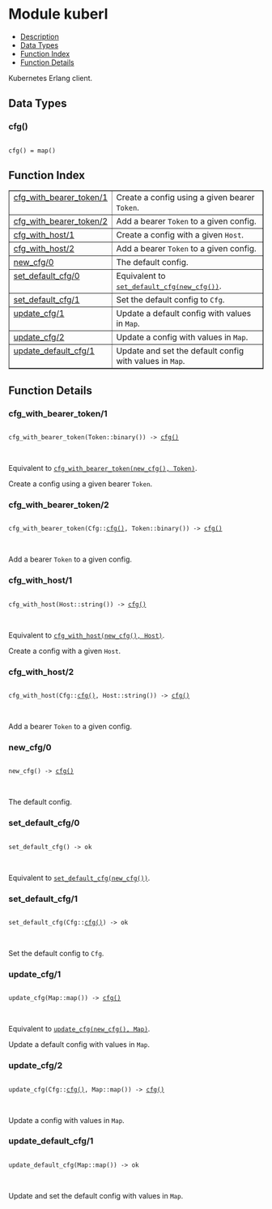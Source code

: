 

# Module kuberl #
* [Description](#description)
* [Data Types](#types)
* [Function Index](#index)
* [Function Details](#functions)

Kubernetes Erlang client.

<a name="types"></a>

## Data Types ##




### <a name="type-cfg">cfg()</a> ###


<pre><code>
cfg() = map()
</code></pre>

<a name="index"></a>

## Function Index ##


<table width="100%" border="1" cellspacing="0" cellpadding="2" summary="function index"><tr><td valign="top"><a href="#cfg_with_bearer_token-1">cfg_with_bearer_token/1</a></td><td>Create a config using a given bearer <code>Token</code>.</td></tr><tr><td valign="top"><a href="#cfg_with_bearer_token-2">cfg_with_bearer_token/2</a></td><td>Add a bearer <code>Token</code> to a given config.</td></tr><tr><td valign="top"><a href="#cfg_with_host-1">cfg_with_host/1</a></td><td>Create a config with a given <code>Host</code>.</td></tr><tr><td valign="top"><a href="#cfg_with_host-2">cfg_with_host/2</a></td><td>Add a bearer <code>Token</code> to a given config.</td></tr><tr><td valign="top"><a href="#new_cfg-0">new_cfg/0</a></td><td>The default config.</td></tr><tr><td valign="top"><a href="#set_default_cfg-0">set_default_cfg/0</a></td><td>Equivalent to <a href="#set_default_cfg-1"><tt>set_default_cfg(new_cfg())</tt></a>.</td></tr><tr><td valign="top"><a href="#set_default_cfg-1">set_default_cfg/1</a></td><td>Set the default config to <code>Cfg</code>.</td></tr><tr><td valign="top"><a href="#update_cfg-1">update_cfg/1</a></td><td>Update a default config with values in <code>Map</code>.</td></tr><tr><td valign="top"><a href="#update_cfg-2">update_cfg/2</a></td><td>Update a config with values in <code>Map</code>.</td></tr><tr><td valign="top"><a href="#update_default_cfg-1">update_default_cfg/1</a></td><td>Update and set the default config with values in <code>Map</code>.</td></tr></table>


<a name="functions"></a>

## Function Details ##

<a name="cfg_with_bearer_token-1"></a>

### cfg_with_bearer_token/1 ###

<pre><code>
cfg_with_bearer_token(Token::binary()) -&gt; <a href="#type-cfg">cfg()</a>
</code></pre>
<br />

Equivalent to [`cfg_with_bearer_token(new_cfg(), Token)`](#cfg_with_bearer_token-2).

Create a config using a given bearer `Token`.

<a name="cfg_with_bearer_token-2"></a>

### cfg_with_bearer_token/2 ###

<pre><code>
cfg_with_bearer_token(Cfg::<a href="#type-cfg">cfg()</a>, Token::binary()) -&gt; <a href="#type-cfg">cfg()</a>
</code></pre>
<br />

Add a bearer `Token` to a given config.

<a name="cfg_with_host-1"></a>

### cfg_with_host/1 ###

<pre><code>
cfg_with_host(Host::string()) -&gt; <a href="#type-cfg">cfg()</a>
</code></pre>
<br />

Equivalent to [`cfg_with_host(new_cfg(), Host)`](#cfg_with_host-2).

Create a config with a given `Host`.

<a name="cfg_with_host-2"></a>

### cfg_with_host/2 ###

<pre><code>
cfg_with_host(Cfg::<a href="#type-cfg">cfg()</a>, Host::string()) -&gt; <a href="#type-cfg">cfg()</a>
</code></pre>
<br />

Add a bearer `Token` to a given config.

<a name="new_cfg-0"></a>

### new_cfg/0 ###

<pre><code>
new_cfg() -&gt; <a href="#type-cfg">cfg()</a>
</code></pre>
<br />

The default config.

<a name="set_default_cfg-0"></a>

### set_default_cfg/0 ###

<pre><code>
set_default_cfg() -&gt; ok
</code></pre>
<br />

Equivalent to [`set_default_cfg(new_cfg())`](#set_default_cfg-1).

<a name="set_default_cfg-1"></a>

### set_default_cfg/1 ###

<pre><code>
set_default_cfg(Cfg::<a href="#type-cfg">cfg()</a>) -&gt; ok
</code></pre>
<br />

Set the default config to `Cfg`.

<a name="update_cfg-1"></a>

### update_cfg/1 ###

<pre><code>
update_cfg(Map::map()) -&gt; <a href="#type-cfg">cfg()</a>
</code></pre>
<br />

Equivalent to [`update_cfg(new_cfg(), Map)`](#update_cfg-2).

Update a default config with values in `Map`.

<a name="update_cfg-2"></a>

### update_cfg/2 ###

<pre><code>
update_cfg(Cfg::<a href="#type-cfg">cfg()</a>, Map::map()) -&gt; <a href="#type-cfg">cfg()</a>
</code></pre>
<br />

Update a config with values in `Map`.

<a name="update_default_cfg-1"></a>

### update_default_cfg/1 ###

<pre><code>
update_default_cfg(Map::map()) -&gt; ok
</code></pre>
<br />

Update and set the default config with values in `Map`.

